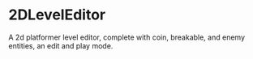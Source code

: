 # 2DLevelEditor

A 2d platformer level editor, complete with coin, breakable, and enemy entities, an edit and play mode.
